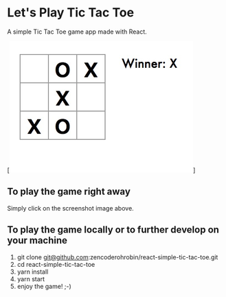 # Let's Play Tic Tac Toe
A simple Tic Tac Toe game app made with React.

[![](https://github.com/zencoderohrobin/react-simple-tic-tac-toe/blob/master/simple-ttt-screenshot.jpg)]

## To play the game right away
Simply click on the screenshot image above. 

## To play the game locally or to further develop on your machine
1. git clone git@github.com:zencoderohrobin/react-simple-tic-tac-toe.git
2. cd react-simple-tic-tac-toe
3. yarn install
4. yarn start
5. enjoy the game! ;-)

